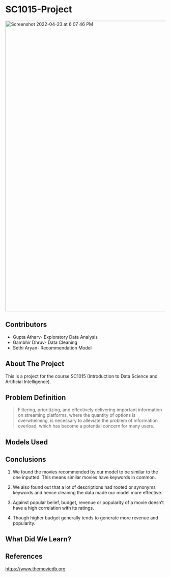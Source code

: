 # SC1015-Project
<img width="911" alt="Screenshot 2022-04-23 at 6 07 46 PM" src="https://user-images.githubusercontent.com/75164918/164890098-d1947605-9bc8-4f67-a3cc-86af9483892b.png">

## Contributors <br>
- Gupta Atharv- Exploratory Data Analysis 
- Gambhir Dhruv- Data Cleaning 
- Sethi Aryan- Recommendation Model 

## About The Project <br>

This is a project for the course SC1015 (Introduction to Data Science and Artificial Intelligence).

## Problem Definition <br>
> Filtering, prioritizing, and effectively delivering important information on streaming platforms, where the quantity of options is overwhelming, is necessary to alleviate the problem of information overload, which has become a potential concern for many users.

## Models Used


## Conclusions

1. We found the movies recommended by our model to be similar to the one inputted. This means similar movies have keywords in common. 


2. We also found out that a lot of descriptions had rooted or synonyms keywords and hence cleaning the data made our model more effective.


3. Against popular belief, budget, revenue or popularity of a movie doesn’t have a high correlation with its ratings.
4. Though higher budget generally tends to generate more revenue and popularity.



## What Did We Learn?


## References 
https://www.themoviedb.org




